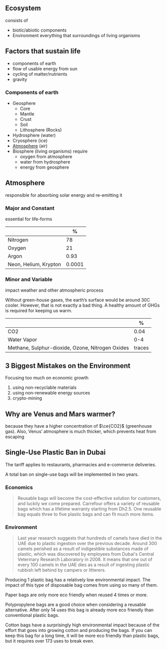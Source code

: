 ## Ecosystem

consists of

- biotic/abiotic components
- Environment
  everything that surroundings of living organisms

## Factors that sustain life

- components of earth
- flow of usable energy from sun
- cycling of matter/nutrients
- gravity

### Components of earth

- Geosphere
    - Core
    - Mantle
    - Crust
    - Soil
    - Lithosphere (Rocks)
- Hydrosphere (water)
- Cryosphere (ice)
- [Atmosphere](#Atmosphere) (air)
- Biosphere (living organisms)
  require
    - oxygen from atmosphere
    - water from hydrosphere
    - energy from geosphere

## Atmosphere

responsible for absorbing solar energy and re-emitting it

### Major and Constant

essential for life-forms

|                       | %      |
| --------------------- | ------ |
| Nitrogen              | 78     |
| Oxygen                | 21     |
| Argon                 | 0.93   |
| Neon, Helium, Krypton | 0.0001 |

### Minor and Variable

impact weather and other atmospheric process

Without green-house gases, the earth’s surface would be around 30C cooler. However, that is not exactly a bad thing. A healthy amount of GHGs is required for keeping us warm.

|                                                  | %      |
| ------------------------------------------------ | ------ |
| CO2                                              | 0.04   |
| Water Vapor                                      | 0-4    |
| Methane, Sulphur-dioxide, Ozone, Nitrogen Oxides | traces |

## 3 Biggest Mistakes on the Environment

Focusing too much on economic growth

1. using non-recyclable materials
2. using non-renewable energy sources
3. crypto-mining

## Why are Venus and Mars warmer?

because they have a higher concentration of $\ce{CO2}$ (greenhouse gas). Also, Venus’ atmosphere is much thicker, which prevents heat from escaping

## Single-Use Plastic Ban in Dubai

The tariff applies to restaurants, pharmacies and e-commerce deliveries.

A total ban on single-use bags will be implemented in two years.

### Economics

> Reusable bags will become the cost-effective solution for customers, and luckily we come prepared. Carrefour offers a variety of reusable bags which has a lifetime warranty starting from Dh2.5. One reusable bag equals three to five plastic bags and can fit much more items.

### Environment

> Last year research suggests that hundreds of camels have died in the UAE due to plastic ingestion over the previous decade. Around 300 camels perished as a result of indigestible substances made of plastic, which was discovered by employees from Dubai's Central Veterinary Research Laboratory in 2008. It means that one out of every 100 camels in the UAE dies as a result of ingesting plastic rubbish left behind by campers or litterers.

Producing 1 plastic bag has a relatively low environmental impact. The impact of this type of disposable bag comes from using so many of them.

Paper bags are only more eco friendly when reused 4 times or more.

Polypropylene bags are a good choice when considering a reusable alternative. After only 14 uses this bag is already more eco friendly than conventional plastic bags.

Cotton bags have a surprisingly high environmental impact because of the effort that goes into growing cotton and producing the bags. If you can keep this bag for a long time, it will be more eco friendly than plastic bags, but it requires over 173 uses to break even.
